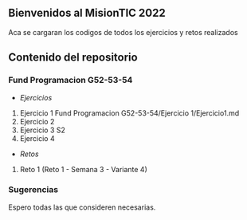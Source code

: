 ## Bienvenidos al MisionTIC 2022

Aca se cargaran los codigos de todos los ejercicios y retos realizados

## Contenido del repositorio

### Fund Programacion G52-53-54

- _Ejercicios_
1. Ejercicio 1 Fund Programacion G52-53-54/Ejercicio 1/Ejercicio1.md
2. Ejercicio 2
3. Ejercicio 3 S2 
4. Ejercicio 4

- _Retos_
1. Reto 1 (Reto 1 - Semana 3 - Variante 4)


### Sugerencias

Espero todas las que consideren necesarias.

